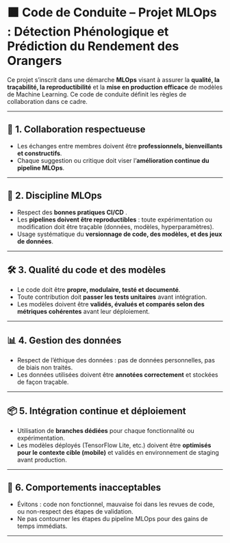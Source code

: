 # 🟧 Code de Conduite – Projet MLOps : Détection Phénologique et Prédiction du Rendement des Orangers

Ce projet s’inscrit dans une démarche **MLOps** visant à assurer la **qualité, la traçabilité, la reproductibilité** et la **mise en production efficace** de modèles de Machine Learning. Ce code de conduite définit les règles de collaboration dans ce cadre.

---

## 👥 1. Collaboration respectueuse

- Les échanges entre membres doivent être **professionnels, bienveillants et constructifs**.
- Chaque suggestion ou critique doit viser l’**amélioration continue du pipeline MLOps**.

---

## 🔄 2. Discipline MLOps

- Respect des **bonnes pratiques CI/CD** .
- Les **pipelines doivent être reproductibles** : toute expérimentation ou modification doit être traçable (données, modèles, hyperparamètres).
- Usage systématique du **versionnage de code, des modèles, et des jeux de données**.

---

## 🛠️ 3. Qualité du code et des modèles

- Le code doit être **propre, modulaire, testé et documenté**.
- Toute contribution doit **passer les tests unitaires** avant intégration.
- Les modèles doivent être **validés, évalués et comparés selon des métriques cohérentes** avant leur déploiement.

---

## 📊 4. Gestion des données

- Respect de l’éthique des données : pas de données personnelles, pas de biais non traités.
- Les données utilisées doivent être **annotées correctement** et stockées de façon traçable.

---

## 📦 5. Intégration continue et déploiement

- Utilisation de **branches dédiées** pour chaque fonctionnalité ou expérimentation.
- Les modèles déployés (TensorFlow Lite, etc.) doivent être **optimisés pour le contexte cible (mobile)** et validés en environnement de staging avant production.

---

## 🚫 6. Comportements inacceptables

- Évitons : code non fonctionnel, mauvaise foi dans les revues de code, ou non-respect des étapes de validation.
- Ne pas contourner les étapes du pipeline MLOps pour des gains de temps immédiats.

---

